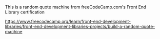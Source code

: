 This is a random quote machine from freeCodeCamp.com's Front End Library certification

https://www.freecodecamp.org/learn/front-end-development-libraries/front-end-development-libraries-projects/build-a-random-quote-machine